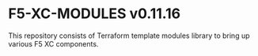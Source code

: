 # F5-XC-MODULES v0.11.16

This repository consists of Terraform template modules library to bring up various F5 XC components.